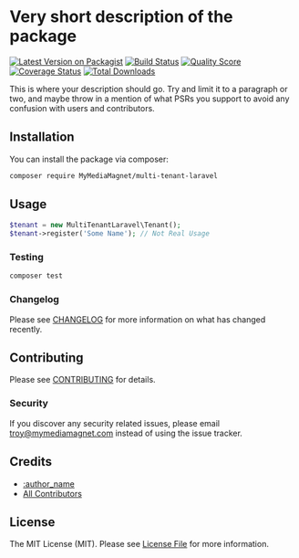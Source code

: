 # Very short description of the package

[![Latest Version on Packagist](https://img.shields.io/packagist/v/spatie/:package_name.svg?style=flat-square)](https://packagist.org/packages/spatie/:package_name)
[![Build Status](https://travis-ci.org/MyMediaMagnet/multi-tenant-laravel.svg?branch=master)](https://travis-ci.org/MyMediaMagnet/multi-tenant-laravel)
[![Quality Score](https://img.shields.io/scrutinizer/g/MyMediaMagnet/multi-tenant-laravel.svg?style=flat-square)](https://scrutinizer-ci.com/g/MyMediaMagnet/multi-tenant-laravel)
[![Coverage Status](https://coveralls.io/repos/github/MyMediaMagnet/multi-tenant-laravel/badge.svg?branch=master)](https://coveralls.io/github/MyMediaMagnet/multi-tenant-laravel?branch=master)
[![Total Downloads](https://img.shields.io/packagist/dt/spatie/:package_name.svg?style=flat-square)](https://packagist.org/packages/spatie/:package_name)

This is where your description should go. Try and limit it to a paragraph or two, and maybe throw in a mention of what PSRs you support to avoid any confusion with users and contributors.

## Installation

You can install the package via composer:

```bash
composer require MyMediaMagnet/multi-tenant-laravel
```

## Usage

``` php
$tenant = new MultiTenantLaravel\Tenant();
$tenant->register('Some Name'); // Not Real Usage
```

### Testing

``` bash
composer test
```

### Changelog

Please see [CHANGELOG](CHANGELOG.md) for more information on what has changed recently.

## Contributing

Please see [CONTRIBUTING](CONTRIBUTING.md) for details.

### Security

If you discover any security related issues, please email troy@mymediamagnet.com instead of using the issue tracker.

## Credits

- [:author_name](https://github.com/:author_username)
- [All Contributors](../../contributors)

## License

The MIT License (MIT). Please see [License File](LICENSE.md) for more information.
